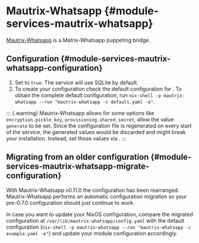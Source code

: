 # Mautrix-Whatsapp {#module-services-mautrix-whatsapp}

[Mautrix-Whatsapp](https://github.com/mautrix/whatsapp) is a Matrix-Whatsapp puppeting bridge.

## Configuration {#module-services-mautrix-whatsapp-configuration}

1. Set [](#opt-services.mautrix-whatsapp.enable) to `true`. The service will use
   SQLite by default.
2. To create your configuration check the default configuration for
   [](#opt-services.mautrix-whatsapp.settings). To obtain the complete default
   configuration, run
   `nix-shell -p mautrix-whatsapp --run "mautrix-whatsapp -c default.yaml -e"`.

::: {.warning}
Mautrix-Whatsapp allows for some options like `encryption.pickle_key`,
`provisioning.shared_secret`, allow the value `generate` to be set.
Since the configuration file is regenerated on every start of the
service, the generated values would be discarded and might break your
installation. Instead, set those values via
[](#opt-services.mautrix-whatsapp.environmentFile).
:::

## Migrating from an older configuration {#module-services-mautrix-whatsapp-migrate-configuration}

With Mautrix-Whatsapp v0.11.0 the configuration has been rearranged. Mautrix-Whatsapp
performs an automatic configuration migration so your pre-0.7.0 configuration
should just continue to work.

In case you want to update your NixOS configuration, compare the migrated configuration
at `/var/lib/mautrix-whatsapp/config.yaml` with the default configuration
(`nix-shell -p mautrix-whatsapp --run "mautrix-whatsapp -c example.yaml -e"`) and
update your module configuration accordingly.
